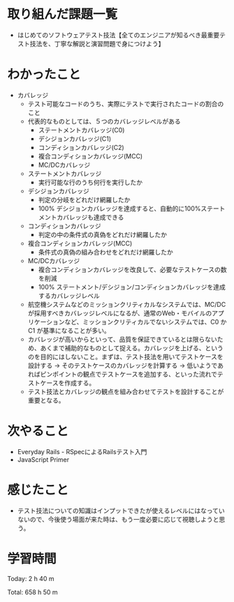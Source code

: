 # 取り組んだ課題一覧
- はじめてのソフトウェアテスト技法【全てのエンジニアが知るべき最重要テスト技法を、丁寧な解説と演習問題で身につけよう】

# わかったこと
- カバレッジ
  - テスト可能なコードのうち、実際にテストで実行されたコードの割合のこと
  - 代表的なものとしては、５つのカバレッジレベルがある
    - ステートメントカバレッジ(C0)
    - デシジョンカバレッジ(C1)
    - コンディションカバレッジ(C2)
    - 複合コンディションカバレッジ(MCC)
    - MC/DCカバレッジ
  - ステートメントカバレッジ
    - 実行可能な行のうち何行を実行したか
  - デシジョンカバレッジ
    - 判定の分岐をどれだけ網羅したか
    - 100% デシジョンカバレッジを達成すると、自動的に100%ステートメントカバレッジも達成できる
  - コンディションカバレッジ
    - 判定の中の条件式の真偽をどれだけ網羅したか
  - 複合コンディションカバレッジ(MCC)
    - 条件式の真偽の組み合わせをどれだけ網羅したか
  - MC/DCカバレッジ
    - 複合コンディションカバレッジを改良して、必要なテストケースの数を削減
    - 100% ステートメント/デシジョン/コンディションカバレッジを達成するカバレッジレベル
  - 航空機システムなどのミッションクリティカルなシステムでは、MC/DC が採用すべきカバレッジレベルになるが、通常のWeb・モバイルのアプリケーションなど、ミッションクリティカルでないシステムでは、C0 か C1 が基準になることが多い。
  - カバレッジが高いからといって、品質を保証できているとは限らないため、あくまで補助的なものとして捉える。カバレッジを上げる、というのを目的にはしないこと。まずは、テスト技法を用いてテストケースを設計する → そのテストケースのカバレッジを計算する → 低いようであればピンポイントの観点でテストケースを追加する、といった流れでテストケースを作成する。
  - テスト技法とカバレッジの観点を組み合わせてテストを設計することが重要となる。

# 次やること
- Everyday Rails - RSpecによるRailsテスト入門
- JavaScript Primer

# 感じたこと
- テスト技法についての知識はインプットできたが使えるレベルにはなっていないので、今後使う場面が来た時は、もう一度必要に応じて視聴しようと思う。

# 学習時間
Today: 2 h 40 m

Total: 658 h 50 m

